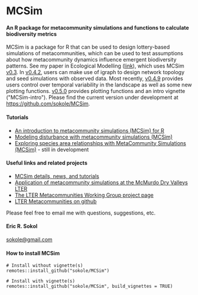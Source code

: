 MCSim
=====
#### An R package for metacommunity simulations and functions to calculate biodiversity metrics  
MCSim is a package for R that can be used to design lottery-based simulations of metacommunities, which can be used to test assumptions about how metacommunity dynamics influence emergent biodiversity patterns. See my paper in Ecological Modelling ([link](http://www.sciencedirect.com/science/article/pii/S0304380014004918)), which uses MCSim [v0.3](https://github.com/sokole/MCSim/releases/tag/v0.3). In [v0.4.2](https://github.com/sokole/MCSim/releases/tag/v0.4.2), users can make use of igraph to design network topology and seed simulations with observed data. Most recently, [v0.4.9](https://github.com/sokole/MCSim/tree/v0.4.9) provides users control over temporal variability in the landscape as well as some new plotting functions. [v0.5.0](https://github.com/sokole/MCSim/releases/tag/v0.5.0) provides plotting functions and an intro vignette ("MCSim-intro"). Please find the current version under development at https://github.com/sokole/MCSim.   

#### Tutorials

* [An introduction to metacommunity simulations (MCSim) for R](https://rpubs.com/sokole/MCSim-intro)
* [Modeling disturbance with metacommunity simulations (MCSim)](https://rpubs.com/sokole/MCSim-disturbance)
* [Exploring species area relationships with MetaCommunity Simulations (MCSim)](https://rpubs.com/sokole/MCSim-SARs) - still in development

#### Useful links and related projects

* [MCSim details, news, and tutorials](https://sites.google.com/site/metacommunitysimulation/)
* [Application of metacommunity simulations at the McMurdo Dry Valleys LTER](http://mcm.lternet.edu/content/metacommunity-dynamics-simulations-diatoms-antarctic-ponds)
* [The LTER Metacommunities Working Group project page](https://sites.google.com/site/ltermetacommunities/home)
* [LTER Metacommunities on github](https://github.com/sokole/ltermetacommunities/)

Please feel free to email me with questions, suggestions, etc.  
#### Eric R. Sokol  
sokole@gmail.com

#### How to install MCSim
```
# Install without vignette(s)
remotes::install_github("sokole/MCSim")

# Install with vignette(s)
remotes::install_github("sokole/MCSim", build_vignettes = TRUE)
```
